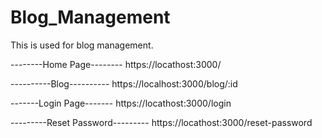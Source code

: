 # Blog_Management

This is used for blog management.

--------Home Page--------
https://locathost:3000/



----------Blog----------
https://localhost:3000/blog/:id



-------Login Page-------
https://locathost:3000/login


---------Reset Password---------
https://locathost:3000/reset-password
